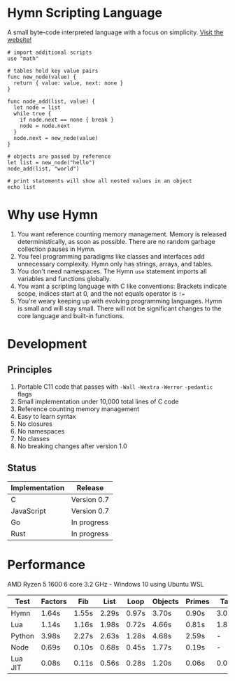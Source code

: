 # Hymn Scripting Language

A small byte-code interpreted language with a focus on simplicity. [Visit the website!](https://hymn-lang.org)

```
# import additional scripts
use "math"

# tables hold key value pairs
func new_node(value) {
  return { value: value, next: none }
}

func node_add(list, value) {
  let node = list
  while true {
    if node.next == none { break }
    node = node.next
  }
  node.next = new_node(value)
}

# objects are passed by reference
let list = new_node("hello")
node_add(list, "world")

# print statements will show all nested values in an object
echo list
```

# Why use Hymn

1. You want reference counting memory management. Memory is released deterministically, as soon as possible. There are no random garbage collection pauses in Hymn.
1. You feel programming paradigms like classes and interfaces add unnecessary complexity. Hymn only has strings, arrays, and tables.
1. You don't need namespaces. The Hymn `use` statement imports all variables and functions globally.
1. You want a scripting language with C like conventions: Brackets indicate scope, indices start at 0, and the not equals operator is `!=`
1. You're weary keeping up with evolving programming languages. Hymn is small and will stay small. There will not be significant changes to the core language and built-in functions.

# Development

## Principles

1. Portable C11 code that passes with `-Wall` `-Wextra` `-Werror` `-pedantic` flags
1. Small implementation under 10,000 total lines of C code
1. Reference counting memory management
1. Easy to learn syntax
1. No closures
1. No namespaces
1. No classes
1. No breaking changes after version 1.0

## Status

| Implementation | Release     |
| -------------- | ----------- |
| C              | Version 0.7 |
| JavaScript     | Version 0.7 |
| Go             | In progress |
| Rust           | In progress |

# Performance

AMD Ryzen 5 1600 6 core 3.2 GHz - Windows 10 using Ubuntu WSL

| Test    | Factors | Fib   | List  | Loop  | Objects | Primes | Tail  |
| ------- | ------- | ----- | ----- | ----- | ------- | ------ | ----- |
| Hymn    | 1.64s   | 1.55s | 2.29s | 0.97s | 3.70s   | 0.90s  | 3.05s |
| Lua     | 1.14s   | 1.16s | 1.98s | 0.72s | 4.66s   | 0.81s  | 1.81s |
| Python  | 3.98s   | 2.27s | 2.63s | 1.28s | 4.68s   | 2.59s  | -     |
| Node    | 0.69s   | 0.10s | 0.68s | 0.45s | 1.77s   | 0.19s  | -     |
| Lua JIT | 0.08s   | 0.11s | 0.56s | 0.28s | 1.20s   | 0.06s  | 0.03s |

